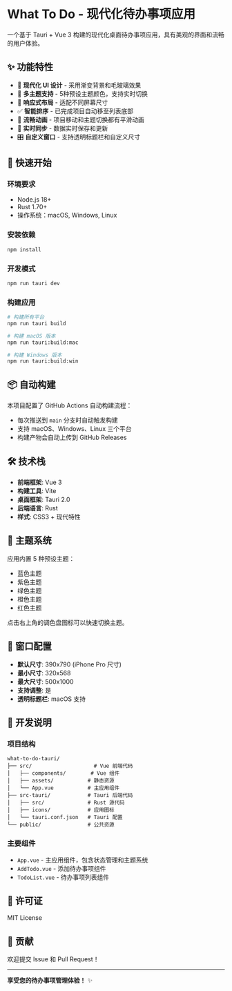 # What To Do - 现代化待办事项应用

一个基于 Tauri + Vue 3 构建的现代化桌面待办事项应用，具有美观的界面和流畅的用户体验。

## ✨ 功能特性

- 🎨 **现代化 UI 设计** - 采用渐变背景和毛玻璃效果
- 🌈 **多主题支持** - 5种预设主题颜色，支持实时切换
- 📱 **响应式布局** - 适配不同屏幕尺寸
- ✅ **智能排序** - 已完成项目自动移至列表底部
- 🎯 **流畅动画** - 项目移动和主题切换都有平滑动画
- 🔄 **实时同步** - 数据实时保存和更新
- 🎛️ **自定义窗口** - 支持透明标题栏和自定义尺寸

## 🚀 快速开始

### 环境要求

- Node.js 18+
- Rust 1.70+
- 操作系统：macOS, Windows, Linux

### 安装依赖

```bash
npm install
```

### 开发模式

```bash
npm run tauri dev
```

### 构建应用

```bash
# 构建所有平台
npm run tauri build

# 构建 macOS 版本
npm run tauri:build:mac

# 构建 Windows 版本
npm run tauri:build:win
```

## 📦 自动构建

本项目配置了 GitHub Actions 自动构建流程：

- 每次推送到 `main` 分支时自动触发构建
- 支持 macOS、Windows、Linux 三个平台
- 构建产物会自动上传到 GitHub Releases

## 🛠️ 技术栈

- **前端框架**: Vue 3
- **构建工具**: Vite
- **桌面框架**: Tauri 2.0
- **后端语言**: Rust
- **样式**: CSS3 + 现代特性

## 🎨 主题系统

应用内置 5 种预设主题：
- 蓝色主题
- 紫色主题  
- 绿色主题
- 橙色主题
- 红色主题

点击右上角的调色盘图标可以快速切换主题。

## 📱 窗口配置

- **默认尺寸**: 390x790 (iPhone Pro 尺寸)
- **最小尺寸**: 320x568
- **最大尺寸**: 500x1000
- **支持调整**: 是
- **透明标题栏**: macOS 支持

## 🔧 开发说明

### 项目结构

```
what-to-do-tauri/
├── src/                    # Vue 前端代码
│   ├── components/        # Vue 组件
│   ├── assets/           # 静态资源
│   └── App.vue           # 主应用组件
├── src-tauri/            # Tauri 后端代码
│   ├── src/              # Rust 源代码
│   ├── icons/            # 应用图标
│   └── tauri.conf.json   # Tauri 配置
└── public/               # 公共资源
```

### 主要组件

- `App.vue` - 主应用组件，包含状态管理和主题系统
- `AddTodo.vue` - 添加待办事项组件
- `TodoList.vue` - 待办事项列表组件

## 📄 许可证

MIT License

## 🤝 贡献

欢迎提交 Issue 和 Pull Request！

---

**享受您的待办事项管理体验！** ✨
